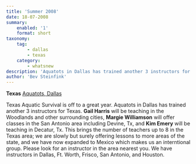 ```yaml
---
title: 'Summer 2008'
date: 18-07-2008
summary:
    enabled: '1'
    format: short
taxonomy:
    tag:
        - dallas
        - texas
    category:
        - whatsnew
description: 'Aquatots in Dallas has trained another 3 instructors for Texas. '
author: 'Bev Steinfink'
---
```


**Texas**
[Aquatots, Dallas](http://infantaquatics.com/bevsteinfink.htm)

Texas Aquatic Survival is off to a great year. Aquatots in Dallas has trained another 3 instructors for Texas. **Gail Harris** will be teaching in the Woodlands and other surrounding cities, **Margie Williamson** will offer classes in the San Antonio area including Devine, Tx, and **Kim Emery** will be teaching in Decatur, Tx. This brings the number of teachers up to 8 in the Texas area; we are slowly but surely offering lessons to more areas of the state, and we have now expanded to Mexico which makes us an interntional group. Please look for an instructor in the area nearest you. We have instructors in Dallas, Ft. Worth, Frisco, San Antonio, and Houston.